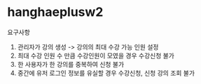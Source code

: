 # hanghaeplusw2

요구사항
1. 관리자가 강의 생성 -> 강의의 최대 수강 가능 인원 설정
2. 최대 수강 인원 수 만큼 수강인원이 모였을 경우 수강신청 불가
3. 한 사용자가 한 강의를 중복하여 신청 불가
4. 중간에 유저 로그인 정보를 유실할 경우 수강신청, 신청 강의 조회 불가
